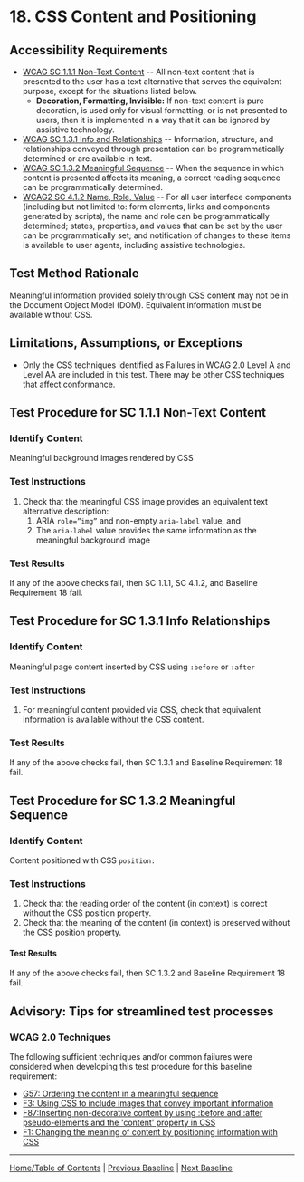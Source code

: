 # 18. CSS Content and Positioning
## Accessibility Requirements
* [WCAG SC 1.1.1 Non-Text Content](http://www.w3.org/TR/UNDERSTANDING-WCAG20/text-equiv-all.html) -- All non-text content that is presented to the user has a text alternative that serves the equivalent purpose, except for the situations listed below.  
    * **Decoration, Formatting, Invisible:** If non-text content is pure decoration, is used only for visual formatting, or is not presented to users, then it is implemented in a way that it can be ignored by assistive technology.
* [WCAG SC 1.3.1 Info and Relationships](http://www.w3.org/TR/UNDERSTANDING-WCAG20/content-structure-separation-programmatic.html) -- Information, structure, and relationships conveyed through presentation can be programmatically determined or are available in text.
* [WCAG SC 1.3.2 Meaningful Sequence](http://www.w3.org/TR/UNDERSTANDING-WCAG20/content-structure-separation-sequence.html) -- When the sequence in which content is presented affects its meaning, a correct reading sequence can be programmatically determined.
* [WCAG2 SC 4.1.2 Name, Role, Value](https://www.w3.org/WAI/WCAG21/Understanding/name-role-value.html) -- For all user interface components (including but not limited to: form elements, links and components generated by scripts), the name and role can be programmatically determined; states, properties, and values that can be set by the user can be programmatically set; and notification of changes to these items is available to user agents, including assistive technologies.

## Test Method Rationale
Meaningful information provided solely through CSS content may not be in the Document Object Model (DOM). Equivalent information must be available without CSS.

## Limitations, Assumptions, or Exceptions
* Only the CSS techniques identified as Failures in WCAG 2.0 Level A and Level AA are included in this test. There may be other CSS techniques that affect conformance.

## Test Procedure for SC 1.1.1 Non-Text Content
### Identify Content
Meaningful background images rendered by CSS

### Test Instructions
1. Check that the meaningful CSS image provides an equivalent text alternative description: 
    1. ARIA `role=”img”` and non-empty `aria-label` value, and
    1. The `aria-label` value provides the same information as the meaningful background image

### Test Results
If any of the above checks fail, then SC 1.1.1, SC 4.1.2, and Baseline Requirement 18 fail.

## Test Procedure for SC 1.3.1 Info Relationships
### Identify Content
Meaningful page content inserted by CSS using `:before` or `:after`

### Test Instructions
1. For meaningful content provided via CSS, check that equivalent information is available without the CSS content.

### Test Results
If any of the above checks fail, then SC 1.3.1 and Baseline Requirement 18 fail.

## Test Procedure for SC 1.3.2 Meaningful Sequence
### Identify Content
Content positioned with CSS `position:`

### Test Instructions
1. Check that the reading order of the content (in context) is correct without the CSS position property.
2. Check that the meaning of the content (in context) is preserved without the CSS position property.

#### Test Results
If any of the above checks fail, then SC 1.3.2 and Baseline Requirement 18 fail.

## Advisory: Tips for streamlined test processes
### WCAG 2.0 Techniques
The following sufficient techniques and/or common failures were considered when developing this test procedure for this baseline requirement:
* [G57: Ordering the content in a meaningful sequence](https://www.w3.org/TR/WCAG20-TECHS/G57.html)
* [F3: Using CSS to include images that convey important information](https://www.w3.org/TR/WCAG20-TECHS/F3.html)
* [F87:Inserting non-decorative content by using :before and :after pseudo-elements and the &#39;content&#39; property in CSS](https://www.w3.org/TR/WCAG20-TECHS/F87.html)
* [F1: Changing the meaning of content by positioning information with CSS](https://www.w3.org/TR/WCAG20-TECHS/F1.html)

----------------------------------------
[Home/Table of Contents](index.md) | [Previous Baseline](17SyncMedia.md) | [Next Baseline](19Frames.md)
